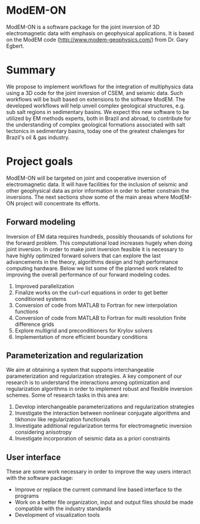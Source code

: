 # ModEM-ON
ModEM-ON is a software package for the joint inversion of 3D electromagnetic
data with emphasis on geophysical applications. It is based on the ModEM code
(http://www.modem-geophysics.com/) from Dr. Gary Egbert.

# Summary
We propose to implement workflows for the integration of multiphysics data using
a 3D code for the joint inversion of CSEM, and seismic data. Such workflows will
be built based on extensions to the software ModEM. The developed workflows will
help unveil complex geological structures, e.g. sub salt regions in sedimentary basins.
We expect this new software to be utilized by EM methods experts, both in Brazil
and abroad, to contribute for the understanding of complex geological formations
associated with salt tectonics in sedimentary basins, today one of the greatest
chalenges for Brazil's oil & gas industry.

# Project goals
ModEM-ON will be targeted on joint and cooperative inversion of electromagnetic
data. It will have facilities for the inclusion of seismic and other geophysical
data as prior information in order to better constrain the inversions. The next
sections show some of the main areas where ModEM-ON project will concentrate its
efforts.

## Forward modeling
Inversion of EM data requires hundreds, possibly thousands of solutions for the
forward problem. This computational load increases hugely when doing joint inversion.
In order to make joint inversion feasible it is necessary to have highly optimized forward
solvers that can explore the last advancements in the theory, algorithms design and
high performance computing hardware. Below we list some of the planned work related
to improving the overall performance of our forward modeling codes.

1.  Improved parallelization
2.  Finalize works on the curl-curl equations in order to get better conditioned systems
3.  Conversion of code from MATLAB to Fortran for new interpolation functions
4.  Conversion of code from MATLAB to Fortran for multi resolution finite difference grids
5.  Explore multigrid and preconditioners for Krylov solvers
6.  Implementation of more efficient boundary conditions

## Parameterization and regularization
We aim at obtaining a system that supports interchangeable parameterization and 
regularization strategies. A key component of our research is to understand
the interactions among optimization and regularization algorithms in order to
implement robust and flexible inversion schemes.
Some of research tasks in this area are:

1.  Develop interchangeable parameterizations and regularization strategies
2.  Investigate the interaction between nonlinear conjugate algorithms and
    tikhonov like regularization functionals
3.  Investigate additional regularization terms for electromagnetic inversion
    considering anisotropy
4.  Investigate incorporation of seismic data as a priori constraints

## User interface
These are some work necessary in order to improve the way users interact with 
the software package:
*  Improve or replace the current command line based interface to the programs
*  Work on a better file organization, input and output files should be made
   compatible with the industry standards
*  Development of visualization tools